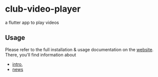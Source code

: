 # club-video-player
a flutter app to play videos

## Usage

Please refer to the full installation & usage documentation on the [website](https://kidwen.github.io/club-video-player). There, you'll find information about

- [intro](),
- [news]()
